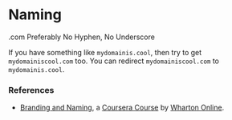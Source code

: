 # Naming

.com
Preferably No Hyphen, No Underscore

If you have something like `mydomainis.cool`, then try to get `mydomainiscool.com` too. You can redirect `mydomainiscool.com` to `mydomainis.cool`.

### References

- [Branding and Naming](https://www.coursera.org/lecture/wharton-launching-startup/4-0-branding-and-naming-REncK), a [Coursera Course](https://www.coursera.org/specializations/wharton-entrepreneurship) by [Wharton Online](https://online.wharton.upenn.edu).
